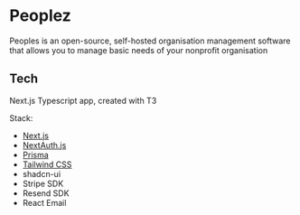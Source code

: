 # Peoplez

Peoples is an open-source, self-hosted organisation management software that allows you to manage basic needs of your nonprofit organisation

## Tech
Next.js Typescript app, created with T3 

Stack:

- [Next.js](https://nextjs.org)
- [NextAuth.js](https://next-auth.js.org)
- [Prisma](https://prisma.io)
- [Tailwind CSS](https://tailwindcss.com)
- shadcn-ui
- Stripe SDK
- Resend SDK
- React Email
